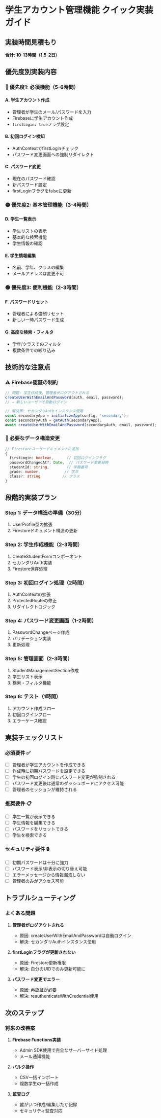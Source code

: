 # 学生アカウント管理機能 クイック実装ガイド

## 実装時間見積もり
**合計: 10-13時間（1.5-2日）**

## 優先度別実装内容

### 🔴 優先度1: 必須機能（5-6時間）

#### A. 学生アカウント作成
- 管理者が学生のメール/パスワードを入力
- Firebaseに学生アカウント作成
- `firstLogin: true`フラグ設定

#### B. 初回ログイン検知
- AuthContextでfirstLoginチェック
- パスワード変更画面への強制リダイレクト

#### C. パスワード変更
- 現在のパスワード確認
- 新パスワード設定
- firstLoginフラグをfalseに更新

### 🟡 優先度2: 基本管理機能（3-4時間）

#### D. 学生一覧表示
- 学生リストの表示
- 基本的な検索機能
- 学生情報の確認

#### E. 学生情報編集
- 名前、学年、クラスの編集
- メールアドレスは変更不可

### 🟢 優先度3: 便利機能（2-3時間）

#### F. パスワードリセット
- 管理者による強制リセット
- 新しい一時パスワード生成

#### G. 高度な検索・フィルタ
- 学年/クラスでのフィルタ
- 複数条件での絞り込み

## 技術的な注意点

### ⚠️ Firebase認証の制約
```typescript
// 問題: 学生作成後、管理者がログアウトされる
createUserWithEmailAndPassword(auth, email, password);
// → 新しいユーザーで自動ログイン

// 解決策: セカンダリAuthインスタンス使用
const secondaryApp = initializeApp(config, 'secondary');
const secondaryAuth = getAuth(secondaryApp);
await createUserWithEmailAndPassword(secondaryAuth, email, password);
```

### 📝 必要なデータ構造変更
```typescript
// Firestoreユーザードキュメントに追加
{
  firstLogin: boolean,      // 初回ログインフラグ
  passwordChangedAt?: Date,  // パスワード変更日時
  studentId: string,        // 学籍番号
  grade: number,           // 学年
  class?: string          // クラス
}
```

## 段階的実装プラン

### Step 1: データ構造の準備（30分）
1. UserProfile型の拡張
2. Firestoreドキュメント構造の更新

### Step 2: 学生作成機能（2-3時間）
1. CreateStudentFormコンポーネント
2. セカンダリAuth実装
3. Firestore保存処理

### Step 3: 初回ログイン処理（2時間）
1. AuthContextの拡張
2. ProtectedRouteの修正
3. リダイレクトロジック

### Step 4: パスワード変更画面（1-2時間）
1. PasswordChangeページ作成
2. バリデーション実装
3. 更新処理

### Step 5: 管理画面（2-3時間）
1. StudentManagementSection作成
2. 学生リスト表示
3. 検索・フィルタ機能

### Step 6: テスト（1時間）
1. アカウント作成フロー
2. 初回ログインフロー
3. エラーケース確認

## 実装チェックリスト

### 必須要件 ✅
- [ ] 管理者が学生アカウントを作成できる
- [ ] 作成時に初期パスワードを設定できる
- [ ] 学生の初回ログイン時にパスワード変更が強制される
- [ ] パスワード変更後は通常のダッシュボードにアクセス可能
- [ ] 管理者のセッションが維持される

### 推奨要件 📋
- [ ] 学生一覧が表示できる
- [ ] 学生情報を編集できる
- [ ] パスワードをリセットできる
- [ ] 学生を検索できる

### セキュリティ要件 🔒
- [ ] 初期パスワードは十分に強力
- [ ] パスワード表示/非表示の切り替え可能
- [ ] エラーメッセージから情報漏洩しない
- [ ] 管理者のみがアクセス可能

## トラブルシューティング

### よくある問題

1. **管理者がログアウトされる**
   - 原因: createUserWithEmailAndPasswordは自動ログイン
   - 解決: セカンダリAuthインスタンス使用

2. **firstLoginフラグが更新されない**
   - 原因: Firestore更新権限
   - 解決: 自分のUIDでのみ更新可能に

3. **パスワード変更でエラー**
   - 原因: 再認証が必要
   - 解決: reauthenticateWithCredential使用

## 次のステップ

### 将来の改善案
1. **Firebase Functions実装**
   - Admin SDK使用で完全なサーバーサイド処理
   - メール通知機能

2. **バルク操作**
   - CSV一括インポート
   - 複数学生の一括作成

3. **監査ログ**
   - 誰がいつ作成/編集したか記録
   - セキュリティ監査対応